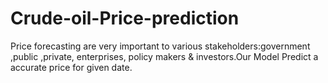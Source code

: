 # Crude-oil-Price-prediction

Price forecasting are very important to various stakeholders:government ,public ,private, enterprises, policy makers & investors.Our Model Predict a accurate price for given date.
